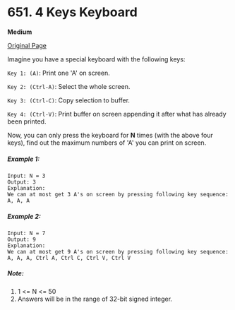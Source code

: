# 651. 4 Keys Keyboard

**Medium**

[Original Page](https://leetcode.com/problems/4-keys-keyboard/)

Imagine you have a special keyboard with the following keys:

`Key 1: (A)`: Print one 'A' on screen.

`Key 2: (Ctrl-A)`: Select the whole screen.

`Key 3: (Ctrl-C)`: Copy selection to buffer.

`Key 4: (Ctrl-V)`: Print buffer on screen appending it after what has already been printed.

Now, you can only press the keyboard for __N__ times (with the above four keys), find out the maximum numbers of 'A' you can print on screen.

##### Example 1:
```
Input: N = 3
Output: 3
Explanation: 
We can at most get 3 A's on screen by pressing following key sequence:
A, A, A
```

##### Example 2:
```
Input: N = 7
Output: 9
Explanation: 
We can at most get 9 A's on screen by pressing following key sequence:
A, A, A, Ctrl A, Ctrl C, Ctrl V, Ctrl V
```

##### Note:
1. 1 <= N <= 50
2. Answers will be in the range of 32-bit signed integer.
